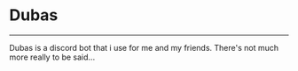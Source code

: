 # Dubas

---

Dubas is a discord bot that i use for me and my friends. There's not much more really to be said...